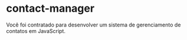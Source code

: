 # contact-manager
 Você foi contratado para desenvolver um sistema de gerenciamento de contatos em JavaScript.
